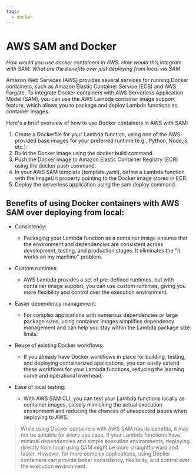 ```yaml
---
tags:
  - docker
---
```


# AWS SAM and Docker

_How would you use docker containers in AWS. How would this integrate with SAM.
What are the benefits over just deploying from local via SAM_

Amazon Web Services (AWS) provides several services for running Docker
containers, such as Amazon Elastic Container Service (ECS) and AWS Fargate. To
integrate Docker containers with AWS Serverless Application Model (SAM), you can
use the AWS Lambda container image support feature, which allows you to package
and deploy Lambda functions as container images.

Here's a brief overview of how to use Docker containers in AWS with SAM:

1. Create a Dockerfile for your Lambda function, using one of the AWS-provided
   base images for your preferred runtime (e.g., Python, Node.js, etc.).
2. Build the Docker image using the docker build command.
3. Push the Docker image to Amazon Elastic Container Registry (ECR) using the
   docker push command.
4. In your AWS SAM template (template.yaml), define a Lambda function with the
   ImageUri property pointing to the Docker image stored in ECR.
5. Deploy the serverless application using the sam deploy command.

## Benefits of using Docker containers with AWS SAM over deploying from local:

- Consistency:

  - Packaging your Lambda function as a container image ensures that the
    environment and dependencies are consistent across development, testing, and
    production stages. It eliminates the "it works on my machine" problem.

- Custom runtimes:

  - AWS Lambda provides a set of pre-defined runtimes, but with container image
    support, you can use custom runtimes, giving you more flexibility and
    control over the execution environment.

- Easier dependency management:

  - For complex applications with numerous dependencies or large package sizes,
    using container images simplifies dependency management and can help you
    stay within the Lambda package size limits.

- Reuse of existing Docker workflows:

  - If you already have Docker workflows in place for building, testing, and
    deploying containerized applications, you can easily extend these workflows
    for your Lambda functions, reducing the learning curve and operational
    overhead.

- Ease of local testing:
  - With AWS SAM CLI, you can test your Lambda functions locally as container
    images, closely mimicking the actual execution environment and reducing the
    chances of unexpected issues when deploying to AWS.

> While using Docker containers with AWS SAM has its benefits, it may not be
> suitable for every use case. If your Lambda functions have minimal
> dependencies and simple execution environments, deploying directly from local
> using SAM might be more straightforward and faster. However, for more complex
> applications, using Docker containers can provide better consistency,
> flexibility, and control over the execution environment.
